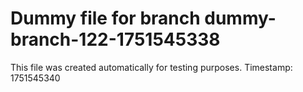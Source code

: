 # Dummy file for branch dummy-branch-122-1751545338

This file was created automatically for testing purposes.
Timestamp: 1751545340